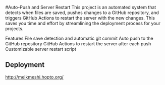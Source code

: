 #Auto-Push and Server Restart
This project is an automated system that detects when files are saved, pushes changes to a GitHub repository, and triggers GitHub Actions to restart the server with the new changes. This saves you time and effort by streamlining the deployment process for your projects.

Features
File save detection and automatic git commit
Auto push to the GitHub repository
GitHub Actions to restart the server after each push
Customizable server restart script


## Deployment
http://melkmeshi.hopto.org/
